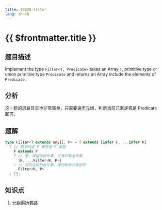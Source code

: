 ```yaml
---
title: 18220-filter
lang: zh-CN
---
```


# {{ $frontmatter.title }}

## 题目描述

Implement the type `Filter<T, Predicate>` takes an Array `T`, primitive type or union primitive type `Predicate` and returns an Array include the elements of `Predicate`.

## 分析

这一题的思路其实也非常简单，只需要遍历元组，判断当前元素是否是 Predicate 即可。

## 题解

```ts
type Filter<T extends any[], P> = T extends [infer F, ...infer R]
  ? // 简单判定 F 是否是 P 类型
    F extends P
    ? // 是，保留当前元素，并递归剩余元素
      [F, ...Filter<R, P>]
    : // 否则去除当前元素，递归剩余元素即可
      Filter<R, P>
  : [];
```

## 知识点

1. 元组遍历套路
